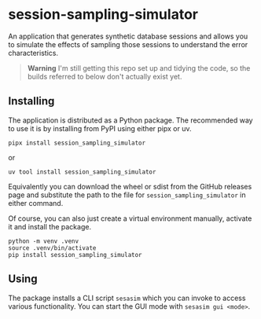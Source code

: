 # session-sampling-simulator

An application that generates synthetic database sessions and allows you to simulate the effects of sampling those sessions to understand the error characteristics.

> **Warning**
> I'm still getting this repo set up and tidying the code, so the builds referred to below don't actually exist yet.

## Installing

The application is distributed as a Python package. 
The recommended way to use it is by installing from PyPI using either pipx or uv.

    pipx install session_sampling_simulator

or

    uv tool install session_sampling_simulator

Equivalently you can download the wheel or sdist from the GitHub releases page and substitute the path to the file for `session_sampling_simulator` in either command.

Of course, you can also just create a virtual environment manually, activate it and install the package.

    python -m venv .venv
    source .venv/bin/activate
    pip install session_sampling_simulator

## Using

The package installs a CLI script `sesasim` which you can invoke to access various functionality. 
You can start the GUI mode with `sesasim gui <mode>`.
